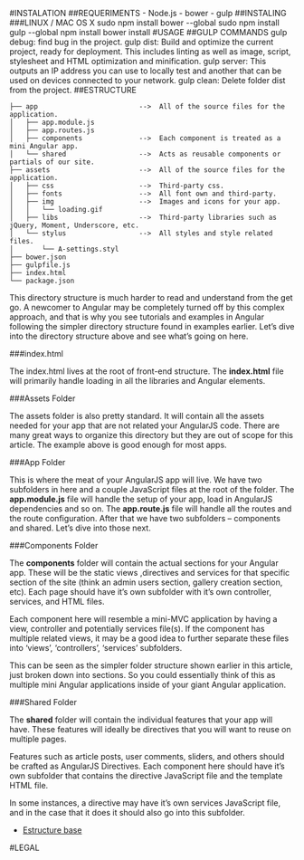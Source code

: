 #INSTALATION
##REQUERIMENTS
	- Node.js
	- bower
	- gulp
##INSTALING
###LINUX / MAC OS X
	sudo npm install bower --global
	sudo npm install gulp  --global
	npm   install
	bower install
#USAGE
##GULP COMMANDS
gulp debug: find bug in the project.
gulp dist:  Build and optimize the current project, ready for deployment. This includes linting as well as image, script, stylesheet and HTML optimization and minification. 
gulp server: This outputs an IP address you can use to locally test and another that can be used on devices connected to your network.
gulp clean: Delete folder dist from the project.
##ESTRUCTURE

```
├── app							-->  All of the source files for the application.
│   ├── app.module.js 			
│   ├── app.routes.js 			
│   ├── components 				-->  Each component is treated as a mini Angular app.
│   └── shared 					-->  Acts as reusable components or partials of our site.
├── assets	                    -->  All of the source files for the application.
│   ├── css  					-->  Third-party css.
│   ├── fonts 					-->  All font own and third-party.
│   ├── img 					-->  Images and icons for your app.
│   │   └── loading.gif 		
│   ├── libs 					-->  Third-party libraries such as jQuery, Moment, Underscore, etc.
│   └── stylus 					-->  All styles and style related files.
│       └── A-settings.styl 	
├── bower.json 					
├── gulpfile.js 				
├── index.html 					
└── package.json 				
```

This directory structure is much harder to read and understand from the get go. A newcomer to Angular may be completely turned off by this complex approach, and that is why you see tutorials and examples in Angular following the simpler directory structure found in examples earlier. Let’s dive into the directory structure above and see what’s going on here.

###index.html

The index.html lives at the root of front-end structure. The <b>index.html</b> file will primarily handle loading in all the libraries and Angular elements.

###Assets Folder

The assets folder is also pretty standard. It will contain all the assets needed for your app that are not related your AngularJS code. There are many great ways to organize this directory but they are out of scope for this article. The example above is good enough for most apps.

###App Folder

This is where the meat of your AngularJS app will live. We have two subfolders in here and a couple JavaScript files at the root of the folder. The <b>app.module.js</b> file will handle the setup of your app, load in AngularJS dependencies and so on. The <b>app.route.js</b> file will handle all the routes and the route configuration. After that we have two subfolders – components and shared. Let’s dive into those next.

###Components Folder

The <b>components</b> folder will contain the actual sections for your Angular app. These will be the static views ,directives and services for that specific section of the site (think an admin users section, gallery creation section, etc). Each page should have it’s own subfolder with it’s own controller, services, and HTML files.

Each component here will resemble a mini-MVC application by having a view, controller and potentially services file(s). If the component has multiple related views, it may be a good idea to further separate these files into ‘views’, ‘controllers’, ‘services’ subfolders.

This can be seen as the simpler folder structure shown earlier in this article, just broken down into sections. So you could essentially think of this as multiple mini Angular applications inside of your giant Angular application.

###Shared Folder

The <b>shared</b> folder will contain the individual features that your app will have. These features will ideally be directives that you will want to reuse on multiple pages.

Features such as article posts, user comments, sliders, and others should be crafted as AngularJS Directives. Each component here should have it’s own subfolder that contains the directive JavaScript file and the template HTML file.

In some instances, a directive may have it’s own services JavaScript file, and in the case that it does it should also go into this subfolder.

* [Estructure base](https://scotch.io/tutorials/angularjs-best-practices-directory-structure)

#LEGAL
